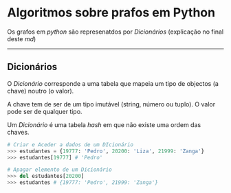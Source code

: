 # Algoritmos sobre prafos em Python

Os grafos em _python_ são represenatdos por _Dicionários_ (explicação no final deste _md_)



------------------------------------------------------

## Dicionários

O _Dicionário_ corresponde a uma tabela que mapeia um
tipo de objectos (a chave) noutro (o valor). 

A chave tem de ser de um tipo imutável (string, número ou tuplo). O
valor pode ser de qualquer tipo.

Um _Dicionário_ é uma tabela _hash_ em que não existe uma ordem das chaves.

```python
# Criar e Aceder a dados de um DIcionário
>>> estudantes = {19777: 'Pedro', 20200: 'Liza', 21999: 'Zanga'}
>>> estudantes[19777] # 'Pedro'

# Apagar elemento de um Dicionário
>>> del estudantes[20200]
>>> estudantes # {19777: 'Pedro', 21999: 'Zanga'}
```
